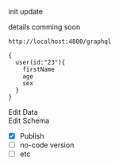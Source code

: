 init update


details comming soon
```
http://localhost:4800/graphql
```
```
{
  user(id:"23"){
    firstName
    age
    sex
  }
}
```

Edit Data <br/>
Edit Schema 


- [x] Publish
- [ ] no-code version
- [ ] etc
